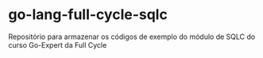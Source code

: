 # go-lang-full-cycle-sqlc
Repositório para armazenar os códigos de exemplo do módulo de SQLC do curso Go-Expert da Full Cycle
